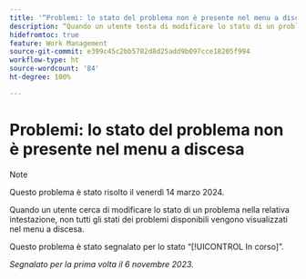 ```yaml
---
title: '“Problemi: lo stato del problema non è presente nel menu a discesa”'
description: “Quando un utente tenta di modificare lo stato di un problema nella relativa intestazione, non tutti gli stati dei problemi disponibili vengono visualizzati nel menu a discesa”.
hidefromtoc: true
feature: Work Management
source-git-commit: e399c45c2bb5782d8d25add9b097cce18205f994
workflow-type: ht
source-wordcount: '84'
ht-degree: 100%

---
```



# Problemi: lo stato del problema non è presente nel menu a discesa

>[!NOTE]
>
>Questo problema è stato risolto il venerdì 14 marzo 2024.

Quando un utente cerca di modificare lo stato di un problema nella relativa intestazione, non tutti gli stati dei problemi disponibili vengono visualizzati nel menu a discesa.

Questo problema è stato segnalato per lo stato “[!UICONTROL In corso]”.

_Segnalato per la prima volta il 6 novembre 2023._
